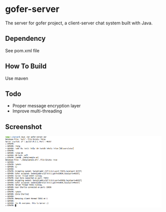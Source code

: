 # gofer-server

The server for gofer project, a client-server chat system built with Java.

## Dependency
See pom.xml file

## How To Build
Use maven

## Todo
- Proper message encryption layer
- Improve multi-threading

## Screenshot
![Shot](./shot.png)
